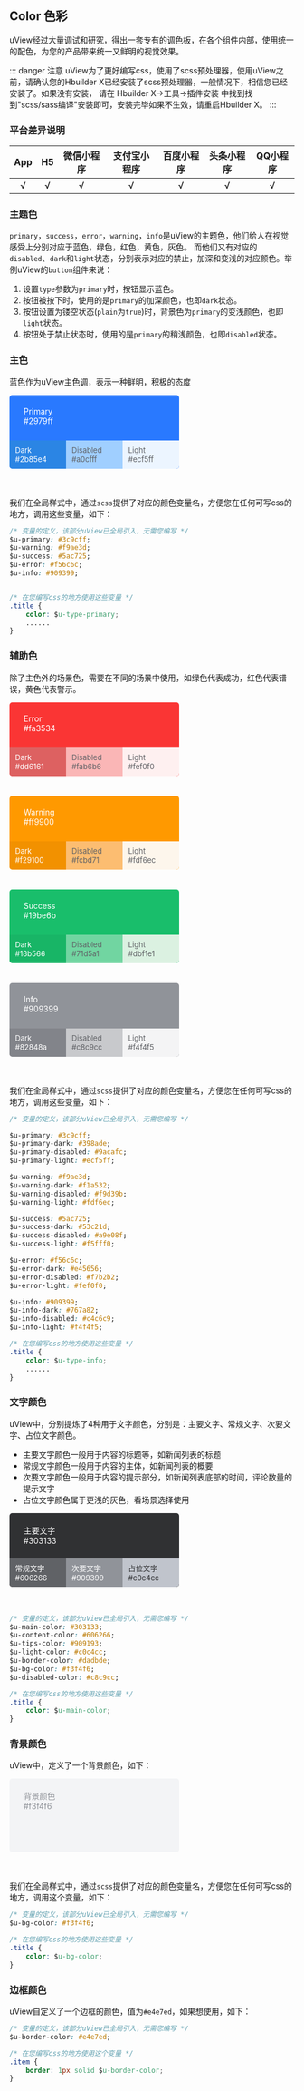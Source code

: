 ## Color 色彩

<demo-model url="/pages/componentsB/color/color"></demo-model>


uView经过大量调试和研究，得出一套专有的调色板，在各个组件内部，使用统一的配色，为您的产品带来统一又鲜明的视觉效果。

::: danger 注意
uView为了更好编写css，使用了scss预处理器，使用uView之前，请确认您的Hbuilder X已经安装了scss预处理器，一般情况下，相信您已经安装了。如果没有安装，
请在 Hbuilder X->工具->插件安装 中找到找到"scss/sass编译"安装即可，安装完毕如果不生效，请重启Hbuilder X。
:::

### 平台差异说明

|App|H5	|微信小程序	|支付宝小程序		|百度小程序	|头条小程序	|QQ小程序	|
|:-:|:-:|:-:		|:-:			|:-:		|:-:		|:-:		|
|√	|√	|√			|√				|√			|√			|√			|

### 主题色

`primary`，`success`，`error`，`warning`，`info`是uView的主题色，他们给人在视觉感受上分别对应于蓝色，绿色，红色，黄色，灰色。
而他们又有对应的`disabled`、`dark`和`light`状态，分别表示对应的禁止，加深和变浅的对应颜色。举例uView的`button`组件来说：
1. 设置`type`参数为`primary`时，按钮显示蓝色。
2. 按钮被按下时，使用的是`primary`的加深颜色，也即`dark`状态。
3. 按钮设置为镂空状态(`plain`为`true`)时，背景色为`primary`的变浅颜色，也即`light`状态。
4. 按钮处于禁止状态时，使用的是`primary`的稍浅颜色，也即`disabled`状态。

### 主色

蓝色作为uView主色调，表示一种鲜明，积极的态度

<div class="color-box">
	<div class="color-item" style="background: #2979ff; color:#fff;">
		Primary<br>
		#2979ff
		<div class="color-sub">
			<div class="sub-item" style="background: #2b85e4; color:#fff;">
				Dark<br>
				#2b85e4
			</div>
			<div class="sub-item" style="background: #a0cfff; color:#606266;">
				Disabled<br>
				#a0cfff
			</div>
			<div class="sub-item" style="background: #ecf5ff; color:#606266;">
				Light<br>
				#ecf5ff
			</div>
		</div>
	</div>
</div>

我们在全局样式中，通过`scss`提供了对应的颜色变量名，方便您在任何可写css的地方，调用这些变量，如下：

```css
/* 变量的定义，该部分uView已全局引入，无需您编写 */
$u-primary: #3c9cff;
$u-warning: #f9ae3d;
$u-success: #5ac725;
$u-error: #f56c6c;
$u-info: #909399;


/* 在您编写css的地方使用这些变量 */
.title {
	color: $u-type-primary;
	......
}
```


### 辅助色

除了主色外的场景色，需要在不同的场景中使用，如绿色代表成功，红色代表错误，黄色代表警示。

<div class="color-box">
	<div class="color-item" style="background: #fa3534; color:#fff;">
		Error<br>
		#fa3534
		<div class="color-sub">
			<div class="sub-item" style="background: #dd6161; color:#fff;">
				Dark<br>
				#dd6161
			</div>
			<div class="sub-item" style="background: #fab6b6; color:#606266;">
				Disabled<br>
				#fab6b6
			</div>
			<div class="sub-item" style="background: #fef0f0; color:#606266;">
				Light<br>
				#fef0f0
			</div>
		</div>
	</div>
	<div class="color-item" style="background: #ff9900; color:#fff;">
		Warning<br>
		#ff9900
		<div class="color-sub">
			<div class="sub-item" style="background: #f29100; color:#fff;">
				Dark<br>
				#f29100
			</div>
			<div class="sub-item" style="background: #fcbd71; color:#606266;">
				Disabled<br>
				#fcbd71
			</div>
			<div class="sub-item" style="background: #fdf6ec; color:#606266;">
				Light<br>
				#fdf6ec
			</div>
		</div>
	</div>
	<div class="color-item" style="background: #19be6b; color:#fff;">
		Success<br>
		#19be6b
		<div class="color-sub">
			<div class="sub-item" style="background: #18b566; color:#fff;">
				Dark<br>
				#18b566
			</div>
			<div class="sub-item" style="background: #71d5a1; color:#606266;">
				Disabled<br>
				#71d5a1
			</div>
			<div class="sub-item" style="background: #dbf1e1; color:#606266;">
				Light<br>
				#dbf1e1
			</div>
		</div>
	</div>
	<div class="color-item" style="background: #909399; color:#fff;">
		Info<br>
		#909399
		<div class="color-sub">
			<div class="sub-item" style="background: #82848a; color:#fff;">
				Dark<br>
				#82848a
			</div>
			<div class="sub-item" style="background: #c8c9cc; color:#606266;">
				Disabled<br>
				#c8c9cc
			</div>
			<div class="sub-item" style="background: #f4f4f5; color:#606266;">
				Light<br>
				#f4f4f5
			</div>
		</div>
	</div>
</div>

我们在全局样式中，通过`scss`提供了对应的颜色变量名，方便您在任何可写css的地方，调用这些变量，如下：

```css
/* 变量的定义，该部分uView已全局引入，无需您编写 */

$u-primary: #3c9cff;
$u-primary-dark: #398ade;
$u-primary-disabled: #9acafc;
$u-primary-light: #ecf5ff;

$u-warning: #f9ae3d;
$u-warning-dark: #f1a532;
$u-warning-disabled: #f9d39b;
$u-warning-light: #fdf6ec;

$u-success: #5ac725;
$u-success-dark: #53c21d;
$u-success-disabled: #a9e08f;
$u-success-light: #f5fff0;

$u-error: #f56c6c;
$u-error-dark: #e45656;
$u-error-disabled: #f7b2b2;
$u-error-light: #fef0f0;

$u-info: #909399;
$u-info-dark: #767a82;
$u-info-disabled: #c4c6c9;
$u-info-light: #f4f4f5;

/* 在您编写css的地方使用这些变量 */
.title {
	color: $u-type-info;
	......
}
```

### 文字颜色

uView中，分别提炼了4种用于文字颜色，分别是：主要文字、常规文字、次要文字、占位文字颜色。

- 主要文字颜色一般用于内容的标题等，如新闻列表的标题
- 常规文字颜色一般用于内容的主体，如新闻列表的概要
- 次要文字颜色一般用于内容的提示部分，如新闻列表底部的时间，评论数量的提示文字
- 占位文字颜色属于更浅的灰色，看场景选择使用

<div class="color-box">
	<div class="color-item" style="background: #303133; color:#fff;">
		主要文字<br>
		#303133
		<div class="color-sub">
			<div class="sub-item" style="background: #606266; color:#fff;">
				常规文字<br>
				#606266
			</div>
			<div class="sub-item" style="background: #909399; color:#fff;">
				次要文字<br>
				#909399
			</div>
			<div class="sub-item" style="background: #c0c4cc; color:#303133;">
				占位文字<br>
				#c0c4cc
			</div>
		</div>
	</div>
</div>

```css
/* 变量的定义，该部分uView已全局引入，无需您编写 */
$u-main-color: #303133;
$u-content-color: #606266;
$u-tips-color: #909193;
$u-light-color: #c0c4cc;
$u-border-color: #dadbde;
$u-bg-color: #f3f4f6;
$u-disabled-color: #c8c9cc;

/* 在您编写css的地方使用这些变量 */
.title {
	color: $u-main-color;
}
```


### 背景颜色

uView中，定义了一个背景颜色，如下：

<div class="color-box">
	<div class="color-item" style="background: #f3f4f6; color:#909399;">
		背景颜色<br>
		#f3f4f6
	</div>
</div>

我们在全局样式中，通过`scss`提供了对应的颜色变量名，方便您在任何可写css的地方，调用这个变量，如下：

```css
/* 变量的定义，该部分uView已全局引入，无需您编写 */
$u-bg-color: #f3f4f6;

/* 在您编写css的地方使用这些变量 */
.title {
	color: $u-bg-color;
}
```


### 边框颜色

uView自定义了一个边框的颜色，值为`#e4e7ed`，如果想使用，如下：

```css
/* 变量的定义，该部分uView已全局引入，无需您编写 */
$u-border-color: #e4e7ed;

/* 在您编写css的地方使用这个变量 */
.item {
	border: 1px solid $u-border-color;
}
```

<style scoped>
.color-box {
	display: flex;
	flex-wrap: wrap;
}

.color-item {
	box-sizing: border-box;
	text-align: left;
	padding: 20px 25px;
	border-radius: 5px;
	flex: 0 0 31.5%;
	position: relative;
	height: 130px;
	overflow: hidden;
	margin-right: 4%;
	margin-bottom: 35px;
	min-width: 300px;
}

.color-item:nth-child(3n) {
	
}

.color-sub {
	position: absolute;
	bottom: 0;
	width: 100%;
	left: 0;
	display: flex;
	height: 50px;
}

.sub-item {
	display: flex;
	flex: 1;
	align-items: center;
	justify-content: flex-start;
	padding: 0 10px;
	font-size: 13px;
}

.sub-item:first-child {
	border-radius: 0 0 0 5px;
}

.sub-item:last-child {
	border-radius: 0 0 5px 0;
}

</style>

